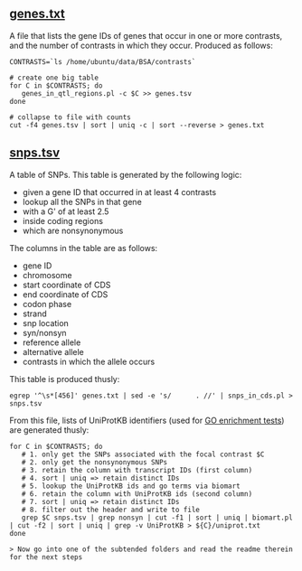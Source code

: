 ## [genes.txt](genes.txt)

A file that lists the gene IDs of genes that occur in one or more contrasts, and the
number of contrasts in which they occur. Produced as follows:

```shell
CONTRASTS=`ls /home/ubuntu/data/BSA/contrasts`

# create one big table
for C in $CONTRASTS; do 
   genes_in_qtl_regions.pl -c $C >> genes.tsv
done

# collapse to file with counts
cut -f4 genes.tsv | sort | uniq -c | sort --reverse > genes.txt
```

## [snps.tsv](snps.tsv)

A table of SNPs. This table is generated by the following logic:

- given a gene ID that occurred in at least 4 contrasts
- lookup all the SNPs in that gene
- with a G' of at least 2.5
- inside coding regions
- which are nonsynonymous

The columns in the table are as follows:

- gene ID
- chromosome
- start coordinate of CDS
- end coordinate of CDS
- codon phase
- strand
- snp location
- syn/nonsyn
- reference allele
- alternative allele
- contrasts in which the allele occurs

This table is produced thusly:

```shell
egrep '^\s*[456]' genes.txt | sed -e 's/      . //' | snps_in_cds.pl > snps.tsv
```

From this file, lists of UniProtKB identifiers (used for 
[GO enrichment tests](http://bioinfo.cau.edu.cn/agriGO)) are generated thusly:

```shell
for C in $CONTRASTS; do
   # 1. only get the SNPs associated with the focal contrast $C
   # 2. only get the nonsynonymous SNPs
   # 3. retain the column with transcript IDs (first column)
   # 4. sort | uniq => retain distinct IDs
   # 5. lookup the UniProtKB ids and go terms via biomart
   # 6. retain the column with UniProtKB ids (second column)
   # 7. sort | uniq => retain distinct IDs
   # 8. filter out the header and write to file 
   grep $C snps.tsv | grep nonsyn | cut -f1 | sort | uniq | biomart.pl | cut -f2 | sort | uniq | grep -v UniProtKB > ${C}/uniprot.txt
done

> Now go into one of the subtended folders and read the readme therein for the next steps

